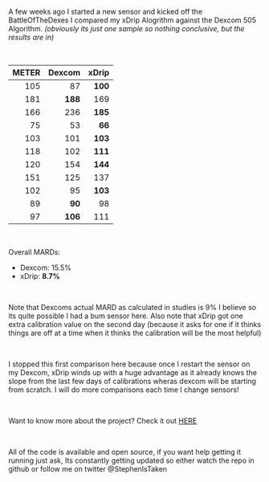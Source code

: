 
A few weeks ago I started a new sensor and kicked off the BattleOfTheDexes
I compared my xDrip Alogrithm against the Dexcom 505 Algorithm.
_(obviously its just one sample so nothing conclusive, but the results are in)_

&nbsp;


METER | Dexcom | xDrip
-----:|-----:|-----:
105 | 87 | **100**
181 | **188** | 169
166 | 236 | **185**
75 | 53 | **66**
103 | 101 | **103**
118 | 102 | **111**
120 | 154 | **144**
151  | 125 | 137
102 | 95 | **103**
89 | **90** | 98
97 | **106** | 111

&nbsp;

Overall MARDs:
* Dexcom: 15.5%
* xDrip: **8.7%**

&nbsp;

Note that Dexcoms actual MARD as calculated in studies is 9% I believe so its quite possible I had a bum sensor here. Also note that xDrip got one extra calibration value on the second day (because it asks for one if it thinks things are off at a time when it thinks the calibration will be the most helpful)

&nbsp;

I stopped this first comparison here because once I restart the sensor on my Dexcom, xDrip winds up with a huge advantage as it already knows the slope from the last few days of calibrations wheras dexcom will be starting from scratch. I will do more comparisons each time I change sensors!

&nbsp;

Want to know more about the project? Check it out [HERE](http://stephenblackwasalreadytaken.github.io/xDrip)

&nbsp;

All of the code is available and open source, if you want help getting it running just ask, Its constantly getting updated so either watch the repo in github or follow me on twitter @StephenIsTaken
